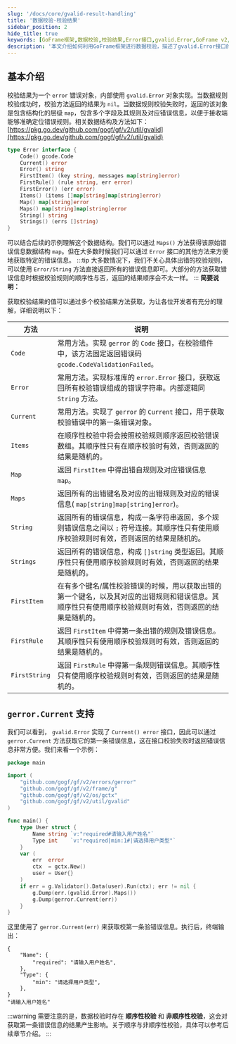 ```yaml
---
slug: '/docs/core/gvalid-result-handling'
title: '数据校验-校验结果'
sidebar_position: 2
hide_title: true
keywords: [GoFrame框架,数据校验,校验结果,Error接口,gvalid.Error,GoFrame v2,校验方法,错误信息,gerror.Current,顺序性校验]
description: '本文介绍如何利用GoFrame框架进行数据校验，描述了gvalid.Error接口的实现及使用方法。通过不同方法获取校验错误信息，包括顺序性和非顺序性校验的影响。同时，示例演示如何获取校验错误中的第一条错误信息，为开发者提供实用指引。'
---
```


## 基本介绍

校验结果为一个 `error` 错误对象，内部使用 `gvalid.Error` 对象实现。当数据规则校验成功时，校验方法返回的结果为 `nil`。当数据规则校验失败时，返回的该对象是包含结构化的层级 `map`，包含多个字段及其规则及对应错误信息，以便于接收端能够准确定位错误规则。相关数据结构及方法如下： [https://pkg.go.dev/github.com/gogf/gf/v2/util/gvalid](https://pkg.go.dev/github.com/gogf/gf/v2/util/gvalid)

```go
type Error interface {
    Code() gcode.Code
    Current() error
    Error() string
    FirstItem() (key string, messages map[string]error)
    FirstRule() (rule string, err error)
    FirstError() (err error)
    Items() (items []map[string]map[string]error)
    Map() map[string]error
    Maps() map[string]map[string]error
    String() string
    Strings() (errs []string)
}
```

可以结合后续的示例理解这个数据结构。我们可以通过 `Maps()` 方法获得该原始错误信息数据结构 `map`。但在大多数时候我们可以通过 `Error` 接口的其他方法来方便地获取特定的错误信息。
:::tip
大多数情况下，我们不关心具体出错的校验规则，可以使用 `Error/String` 方法直接返回所有的错误信息即可。大部分的方法获取错误信息时根据校验规则的顺序性与否，返回的结果顺序会不太一样。
:::
**简要说明：**

获取校验结果的值可以通过多个校验结果方法获取，为让各位开发者有充分的理解，详细说明以下：

| 方法 | 说明 |
| --- | --- |
| `Code` | 常用方法。实现 `gerror` 的 `Code` 接口，在校验组件中，该方法固定返回错误码 `gcode.CodeValidationFailed`。 |
| `Error` | 常用方法。实现标准库的 `error.Error` 接口，获取返回所有校验错误组成的错误字符串。内部逻辑同 `String` 方法。 |
| `Current` | 常用方法。实现了 `gerror` 的 `Current` 接口，用于获取校验错误中的第一条错误对象。 |
| `Items` | 在顺序性校验中将会按照校验规则顺序返回校验错误数组。其顺序性只有在顺序校验时有效，否则返回的结果是随机的。 |
| `Map` | 返回 `FirstItem` 中得出错自规则及对应错误信息 `map`。 |
| `Maps` | 返回所有的出错键名及对应的出错规则及对应的错误信息( `map[string]map[string]error`)。 |
| `String` | 返回所有的错误信息，构成一条字符串返回，多个规则错误信息之间以 `;` 符号连接。其顺序性只有使用顺序校验规则时有效，否则返回的结果是随机的。 |
| `Strings` | 返回所有的错误信息，构成 `[]string` 类型返回。其顺序性只有使用顺序校验规则时有效，否则返回的结果是随机的。 |
| `FirstItem` | 在有多个键名/属性校验错误的时候，用以获取出错的第一个键名，以及其对应的出错规则和错误信息。其顺序性只有使用顺序校验规则时有效，否则返回的结果是随机的。 |
| `FirstRule` | 返回 `FirstItem` 中得第一条出错的规则及错误信息。其顺序性只有使用顺序校验规则时有效，否则返回的结果是随机的。 |
| `FirstString` | 返回 `FirstRule` 中得第一条规则错误信息。其顺序性只有使用顺序校验规则时有效，否则返回的结果是随机的。 |

## `gerror.Current` 支持

我们可以看到， `gvalid.Error` 实现了 `Current() error` 接口，因此可以通过 `gerror.Current` 方法获取它的第一条错误信息，这在接口校验失败时返回错误信息非常方便。我们来看一个示例：

```go
package main

import (
    "github.com/gogf/gf/v2/errors/gerror"
    "github.com/gogf/gf/v2/frame/g"
    "github.com/gogf/gf/v2/os/gctx"
    "github.com/gogf/gf/v2/util/gvalid"
)

func main() {
    type User struct {
        Name string `v:"required#请输入用户姓名"`
        Type int    `v:"required|min:1#|请选择用户类型"`
    }
    var (
        err  error
        ctx  = gctx.New()
        user = User{}
    )
    if err = g.Validator().Data(user).Run(ctx); err != nil {
        g.Dump(err.(gvalid.Error).Maps())
        g.Dump(gerror.Current(err))
    }
}
```

这里使用了 `gerror.Current(err)` 来获取校第一条验错误信息。执行后，终端输出：

```
{
    "Name": {
        "required": "请输入用户姓名",
    },
    "Type": {
        "min": "请选择用户类型",
    },
}
"请输入用户姓名"
```
:::warning
需要注意的是，数据校验时存在 **顺序性校验** 和 **非顺序性校验**，这会对获取第一条错误信息的结果产生影响。关于顺序与非顺序性校验，具体可以参考后续章节介绍。
:::